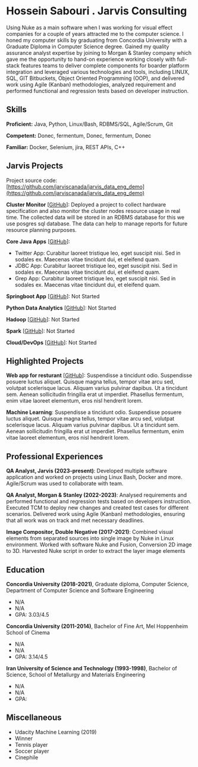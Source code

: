 # Hossein Sabouri . Jarvis Consulting

Using Nuke as a main software when I was working for visual effect companies for a couple of years attracted me to the computer science. I honed my computer skills by graduating from Concordia University with a Graduate Diploma in Computer Science degree. Gained my quality assurance analyst expertise by joining to Morgan & Stanley company which gave me the opportunity to hand-on experience working closely with full-stack features teams to deliver complete components for boarder platform integration and leveraged various technologies and tools, including LINUX, SQL, GIT Bitbuckets, Object Oriented Programming (OOP), and delivered work using Agile (Kanban) methodologies, analyzed requirement and performed functional and regression tests based on developer instruction.

## Skills

**Proficient:** Java, Python, Linux/Bash, RDBMS/SQL, Agile/Scrum, Git

**Competent:** Donec, fermentum, Donec, fermentum, Donec

**Familiar:** Docker, Selenium, jira, REST APIs, C++

## Jarvis Projects

Project source code: [https://github.com/jarviscanada/jarvis_data_eng_demo](https://github.com/jarviscanada/jarvis_data_eng_demo)


**Cluster Monitor** [[GitHub](https://github.com/jarviscanada/jarvis_data_eng_demo/tree/master/linux_sql)]: Deployed a project to collect hardware specification and also monitor the cluster nodes resource usage in real time. The collected data will be stored in an RDBMS database for this we use posgres sql database. The data can help to manage reports for future resource planning purposes.

**Core Java Apps** [[GitHub](https://github.com/jarviscanada/jarvis_data_eng_demo/tree/master/core_java)]:
      
  - Twitter App: Curabitur laoreet tristique leo, eget suscipit nisi. Sed in sodales ex. Maecenas vitae tincidunt dui, et eleifend quam.
  - JDBC App: Curabitur laoreet tristique leo, eget suscipit nisi. Sed in sodales ex. Maecenas vitae tincidunt dui, et eleifend quam.
  - Grep App: Curabitur laoreet tristique leo, eget suscipit nisi. Sed in sodales ex. Maecenas vitae tincidunt dui, et eleifend quam.

**Springboot App** [[GitHub](https://github.com/jarviscanada/jarvis_data_eng_demo/tree/master/springboot)]: Not Started

**Python Data Analytics** [[GitHub](https://github.com/jarviscanada/jarvis_data_eng_demo/tree/master/python_data_anlytics)]: Not Started

**Hadoop** [[GitHub](https://github.com/jarviscanada/jarvis_data_eng_demo/tree/master/hadoop)]: Not Started

**Spark** [[GitHub](https://github.com/jarviscanada/jarvis_data_eng_demo/tree/master/spark)]: Not Started

**Cloud/DevOps** [[GitHub](https://github.com/jarviscanada/jarvis_data_eng_demo/tree/master/cloud_devops)]: Not Started


## Highlighted Projects
**Web app for resturant** [[GitHub](https://github.com/jarviscanada/jarvis_profile_builder)]: Suspendisse a tincidunt odio. Suspendisse posuere luctus aliquet. Quisque magna tellus, tempor vitae arcu sed, volutpat scelerisque lacus. Aliquam varius pulvinar dapibus. Ut a tincidunt sem. Aenean sollicitudin fringilla erat ut imperdiet. Phasellus fermentum, enim vitae laoreet elementum, eros nisl hendrerit lorem.

**Machine Learning**: Suspendisse a tincidunt odio. Suspendisse posuere luctus aliquet. Quisque magna tellus, tempor vitae arcu sed, volutpat scelerisque lacus. Aliquam varius pulvinar dapibus. Ut a tincidunt sem. Aenean sollicitudin fringilla erat ut imperdiet. Phasellus fermentum, enim vitae laoreet elementum, eros nisl hendrerit lorem.


## Professional Experiences

**QA Analyst, Jarvis (2023-present)**: Developed multiple software application and worked on projects using Linux Bash, Docker and more. Agile/Scrum was used to collaborate with team.

**QA Analyst, Morgan & Stanley (2022-2023)**: Analysed requirements and performed functional and regression tests based on developers instruction. Executed TCM to deploy new changes and created test cases for different scenarios. Delivered work using Agile (Kanban) methodologies, ensuring that all work was on track and met necessary deadlines.

**Image Compositor, Double Negative (2017-2021)**: Combined visual elements from separated sources into single image by Nuke in Linux environment. Worked with software Nuke and Fusion, Conversion 2D image to 3D. Harvested Nuke script in order to extract the layer image elements


## Education
**Concordia University (2018-2021)**, Graduate diploma, Computer Science, Department of Computer Science and Software Engineering
- N/A
- N/A
- GPA: 3.03/4.5

**Concordia University (2011-2014)**, Bachelor of Fine Art, Mel Hoppenheim School of Cinema
- N/A
- N/A
- GPA: 3.14/4.5

**Iran University of Science and Technology (1993-1998)**, Bachelor of Science, School of Metallurgy and Materials Engineering
- N/A
- N/A
- GPA: 


## Miscellaneous
- Udacity Machine Learning (2019)
- Winner
- Tennis player
- Soccer player
- Cinephile